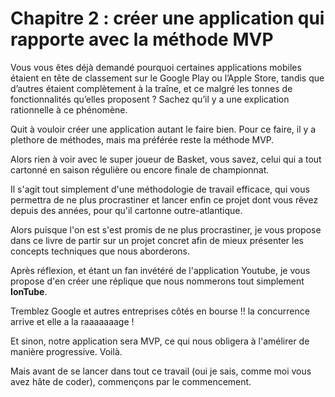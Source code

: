 # Chapitre 2 : créer une application qui rapporte avec la méthode MVP



Vous vous êtes déjà demandé pourquoi certaines applications mobiles étaient en tête de classement sur le Google Play ou l’Apple Store, tandis que d’autres étaient complètement à la traîne, et ce malgré les tonnes de fonctionnalités qu’elles proposent ? Sachez qu’il y a une explication rationnelle à ce phénomène.

Quit à vouloir créer une application autant le faire bien. Pour ce faire, il y a plethore de méthodes, mais ma préférée reste la méthode MVP.

Alors rien à voir avec le super joueur de Basket, vous savez, celui qui a tout cartonné en saison régulière ou encore finale de championnat.

Il s'agit tout simplement d'une méthodologie de travail efficace, qui vous permettra de ne plus procrastiner et lancer enfin ce projet dont vous rêvez depuis des années, pour qu'il cartonne outre-atlantique.

Alors puisque l'on est s'est promis de ne plus procrastiner, je vous propose dans ce livre de partir sur un projet concret afin de mieux présenter les concepts techniques que nous aborderons.

Après réflexion, et étant un fan invétéré de l'application Youtube, je vous propose d'en créer une réplique que nous nommerons tout simplement **IonTube**.



Tremblez Google et autres entreprises côtés en bourse !! la concurrence arrive et elle a la raaaaaaage !



Et sinon, notre application sera MVP, ce qui nous obligera à l'amélirer de manière progressive. Voilà.



Mais avant de se lancer dans tout ce travail \(oui je sais, comme moi vous avez hâte de coder\), commençons par le commencement.





